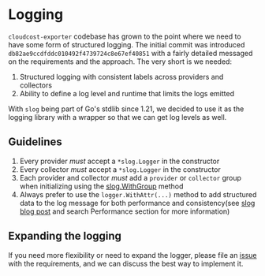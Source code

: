 # Logging

`cloudcost-exporter` codebase has grown to the point where we need to have some form of structured logging. 
The initial commit was introduced `db82ae9ccdfddc010492f4739724c8e67ef40851` with a fairly detailed messaged on the requirements and the approach.
The very short is we needed:

1. Structured logging with consistent labels across providers and collectors
2. Ability to define a log level and runtime that limits the logs emitted

With `slog` being part of Go's stdlib since 1.21, we decided to use it as the logging library with a wrapper so that we can get log levels as well.

## Guidelines

1. Every provider _must_ accept a `*slog.Logger` in the constructor
1. Every collector _must_ accept a `*slog.Logger` in the constructor
1. Each provider and collector _must_ add a `provider` or `collector` group when initializing using the [slog.WithGroup](https://pkg.go.dev/golang.org/x/exp/slog#Logger.WithGroup) method
1. Always prefer to use the `logger.WithAttr(...)` method to add structured data to the log message for both performance and consistency(see [slog blog post](https://go.dev/blog/slog) and search Performance section for more information)

## Expanding the logging

If you need more flexibility or need to expand the logger, please file an [issue](https://github.com/grafana/cloudcost-exporter/issues/new) with the requirements, and we can discuss the best way to implement it.

